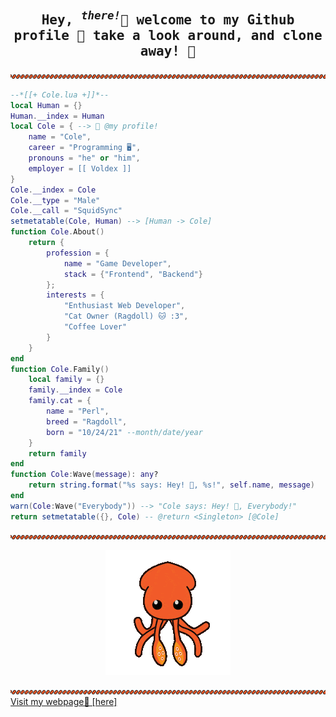 

<h2 align="center">
    <samp>Hey, <sup><i>there!</i></sup>👋 welcome to my Github profile 🧑
        take a look around, and clone away! 🔨</samp> 
</h2>
<img src="assets/line.png">

```lua
--*[[+ Cole.lua +]]*--
local Human = {}
Human.__index = Human
local Cole = { --> 🧑 @my profile!
    name = "Cole",
    career = "Programming 🖥️",
    pronouns = "he" or "him",
    employer = [[ Voldex ]]
}
Cole.__index = Cole
Cole.__type = "Male"
Cole.__call = "SquidSync"
setmetatable(Cole, Human) --> [Human -> Cole]
function Cole.About()
    return {
        profession = {
            name = "Game Developer",
            stack = {"Frontend", "Backend"}
        };
        interests = {
            "Enthusiast Web Developer",
            "Cat Owner (Ragdoll) 🐱 :3",
            "Coffee Lover"
        }
    }
end
function Cole.Family()
    local family = {}
    family.__index = Cole
    family.cat = {
        name = "Perl",
        breed = "Ragdoll",
        born = "10/24/21" --month/date/year
    }
    return family
end
function Cole:Wave(message): any?
    return string.format("%s says: Hey! 👋, %s!", self.name, message)
end
warn(Cole:Wave("Everybody")) --> "Cole says: Hey! 👋, Everybody!"
return setmetatable({}, Cole) -- @return <Singleton> [@Cole]
```

<img src="assets/line.png">
<p align="center">
  <img width="200" src="assets/200w.gif">
</p>
<img src="assets/line.png">
<a href="https://squidsync.com/" style="text-align:center">Visit my webpage📃 [here]</a>